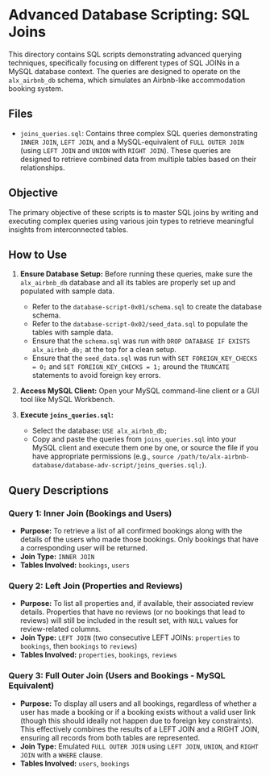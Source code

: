 # Advanced Database Scripting: SQL Joins

This directory contains SQL scripts demonstrating advanced querying techniques, specifically focusing on different types of SQL JOINs in a MySQL database context. The queries are designed to operate on the `alx_airbnb_db` schema, which simulates an Airbnb-like accommodation booking system.

## Files

* `joins_queries.sql`: Contains three complex SQL queries demonstrating `INNER JOIN`, `LEFT JOIN`, and a MySQL-equivalent of `FULL OUTER JOIN` (using `LEFT JOIN` and `UNION` with `RIGHT JOIN`). These queries are designed to retrieve combined data from multiple tables based on their relationships.

## Objective

The primary objective of these scripts is to master SQL joins by writing and executing complex queries using various join types to retrieve meaningful insights from interconnected tables.

## How to Use

1.  **Ensure Database Setup:** Before running these queries, make sure the `alx_airbnb_db` database and all its tables are properly set up and populated with sample data.
    * Refer to the `database-script-0x01/schema.sql` to create the database schema.
    * Refer to the `database-script-0x02/seed_data.sql` to populate the tables with sample data.
    * Ensure that the `schema.sql` was run with `DROP DATABASE IF EXISTS alx_airbnb_db;` at the top for a clean setup.
    * Ensure that the `seed_data.sql` was run with `SET FOREIGN_KEY_CHECKS = 0;` and `SET FOREIGN_KEY_CHECKS = 1;` around the `TRUNCATE` statements to avoid foreign key errors.

2.  **Access MySQL Client:** Open your MySQL command-line client or a GUI tool like MySQL Workbench.

3.  **Execute `joins_queries.sql`:**
    * Select the database: `USE alx_airbnb_db;`
    * Copy and paste the queries from `joins_queries.sql` into your MySQL client and execute them one by one, or source the file if you have appropriate permissions (e.g., `source /path/to/alx-airbnb-database/database-adv-script/joins_queries.sql;`).

## Query Descriptions

### Query 1: Inner Join (Bookings and Users)

* **Purpose:** To retrieve a list of all confirmed bookings along with the details of the users who made those bookings. Only bookings that have a corresponding user will be returned.
* **Join Type:** `INNER JOIN`
* **Tables Involved:** `bookings`, `users`

### Query 2: Left Join (Properties and Reviews)

* **Purpose:** To list all properties and, if available, their associated review details. Properties that have no reviews (or no bookings that lead to reviews) will still be included in the result set, with `NULL` values for review-related columns.
* **Join Type:** `LEFT JOIN` (two consecutive LEFT JOINs: `properties` to `bookings`, then `bookings` to `reviews`)
* **Tables Involved:** `properties`, `bookings`, `reviews`

### Query 3: Full Outer Join (Users and Bookings - MySQL Equivalent)

* **Purpose:** To display all users and all bookings, regardless of whether a user has made a booking or if a booking exists without a valid user link (though this should ideally not happen due to foreign key constraints). This effectively combines the results of a LEFT JOIN and a RIGHT JOIN, ensuring all records from both tables are represented.
* **Join Type:** Emulated `FULL OUTER JOIN` using `LEFT JOIN`, `UNION`, and `RIGHT JOIN` with a `WHERE` clause.
* **Tables Involved:** `users`, `bookings`
